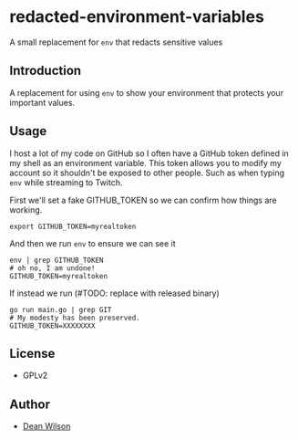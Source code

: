 # redacted-environment-variables
A small replacement for `env` that redacts sensitive values

## Introduction

A replacement for using `env` to show your environment that protects your
important values.

## Usage

I host a lot of my code on GitHub so I often have a GitHub token defined
in my shell as an environment variable. This token allows you to modify
my account so it shouldn't be exposed to other people. Such as when
typing `env` while streaming to Twitch.

First we'll set a fake GITHUB_TOKEN so we can confirm how things are working.

    export GITHUB_TOKEN=myrealtoken

And then we run `env` to ensure we can see it

    env | grep GITHUB_TOKEN
    # oh no, I am undone!
    GITHUB_TOKEN=myrealtoken

If instead we run (#TODO: replace with released binary)

    go run main.go | grep GIT
    # My modesty has been preserved.
    GITHUB_TOKEN=XXXXXXXX

## License

 * GPLv2

## Author

 * [Dean Wilson](https://www.unixdaemon.net)
